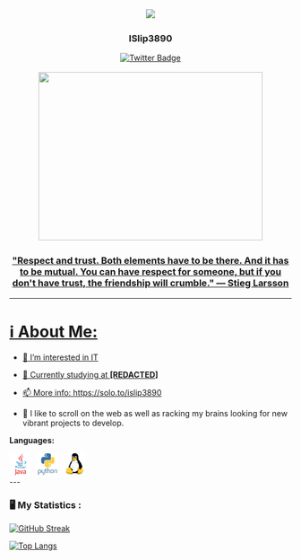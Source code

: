 <div id="header" align="center">
  <img src="https://i.ibb.co/1KLzyNr/output-onlinepngtools.png" width="100" border="0"/>
</div>
<div id="name" align="center">
  <h3>ISlip3890</h3>
  </div>
  
<div id="badges" align="center">
  <a href="https://twitter.com/ISlip3890">
  <img src="https://img.shields.io/badge/Twitter-blue?style=for-the-badge&logo=twitter&logoColor=white" alt="Twitter Badge"/>
</div>
  
 <div id="info" align="center">
<img src="https://komarev.com/ghpvc/?username=ISlip3890&style=flat-square&color=blue" alt=""/> 
</div>
  <div id="info" align="center" >
<img src="https://httpcats.com/409.jpg" width="400" height="300" alt=""/> 
</div>

<div id="name" align="center">
 <h3>"Respect and trust. Both elements have to be there. And it has to be mutual. You can have respect for someone, but if you don't have trust, the friendship will crumble." ― Stieg Larsson</h3>
 </div>
  
---
  
  # ℹ️ About Me: 
  
- 👀 I’m interested in IT
- 🏫 Currently studying at **[REDACTED]**
- 📫 More info: https://solo.to/islip3890
- 🔭 I like to scroll on the web as well as racking my brains looking for new vibrant projects to develop. 
  
  <div id="name1" align="left">
 **Languages:**
    </div>
</div>
  <div id="name" align="left">
  <img src="https://github.com/devicons/devicon/blob/master/icons/java/java-original-wordmark.svg" title="Java" alt="Java" width="40" height="40"/>&nbsp;
  <img src="https://github.com/devicons/devicon/blob/master/icons/python/python-original-wordmark.svg" title="Python" alt="Python" width="40" height="40"/>&nbsp;
  <img src="https://github.com/devicons/devicon/blob/master/icons/linux/linux-original.svg" title="Linux" alt="Linux" width="40" height="40"/>&nbsp;
    
</div>
---

### 🖥️ My Statistics :
[![GitHub Streak](http://github-readme-streak-stats.herokuapp.com?user=ISlip3890&theme=dark&background=000000)](https://git.io/streak-stats)

[![Top Langs](https://github-readme-stats.vercel.app/api/top-langs/?username=ISlip3890&count_private=true&show_icons=true&theme=radical)](https://github.com/anuraghazra/github-readme-stats)
